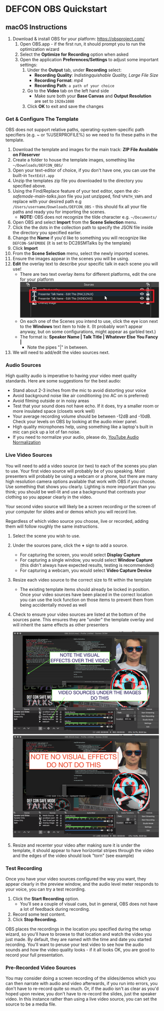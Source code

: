 # DEFCON OBS Quickstart

## macOS Instructions

1. Download & install OBS for your platform: https://obsproject.com/
   1. Open OBS.app - if the first run, it should prompt you to run the optimization wizard
   2. Select the __Optimize for Recording__ option when asked
   3. Open the application __Preferences/Settings__ to adjust some important settings:
         1. Under the __Output__ tab, under __Recording__ select:
            - __Recording Quality__: *Indistingquishable Quality, Large File Size*
            - __Recording Format__: *mp4*
            - __Recording Path__: `a path of your choice`
        1. Go to the __Video__ tab on the left hand side
            - Make sure both your __Base Canvas__ and __Output Resolution__ are set to `1920x1080`
        2. Click __OK__ to exit and save the changes

### Get & Configure The Template
OBS does not support relative paths, operating-system-specific path specifiers (e.g. ~ or %USERPROFILE%) so we need to fix these paths in the template.

1. Download the template and images for the main track: __ZIP File Available on Fileserver__
2. Create a folder to house the template images, something like `~/Downloads/DEFCON_OBS/`
3. Open your text-editor of choice, if you don't have one, you can use the built-in `TextEdit.app`
4. Unzip the templates zip file you downloaded to the directory you specified above.
5. Using the Find/Replace feature of your text editor, open the *dc-safemode-main-talks.json* file you just unzipped, find `%PATH_VAR%` and replace with your desired path e.g `/Users/username/Downloads/DEFCON_OBS` - this should fix all your file paths and ready you for importing the scenes.
   - __NOTE:__ OBS does not recognize the tilde character e.g. `~/Documents/`
6. Open OBS and select __Import__ from the __Scene Selection__ menu.
7. Click the the dots in the collection path to specify the JSON file inside the directory you specified earlier.
8.  Change the __Name__ if you'd like to something you will recognize like `DEFCON-SAFEMODE` (it is set to DC28SMTalks by the template)
9.  Click __Import__
10. From the __Scene Selection__ menu, select the newly imported scenes.
11. Ensure the images appear in the scenes you will be using.
12. __Edit__ the overlay text to describe your specific talk in each scene you will use! 
    -  There are two text overlay items for different platforms, edit the one for your platform
        ![Platform Specific Text overlays](text-overlays.jpg)
    -  On each one of the Scenes you intend to use, click the eye icon next to the __Windows__ text item to hide it. (It probably won't appear anyway, but on some configurations, might appear as garbled text.)
    - The format is:  __Speaker Name | Talk Title | Whatever Else You Fancy |__ 
         - Note the pipes "|" in between.
13.  We will need to add/edit the video sources next. 


### Audio Sources
High quality audio is imperative to having your video meet quality standards. Here are some suggestions for the best audio:
- Stand about 2-3 inches from the mic to avoid distorting your voice
- Avoid background noise like air conditioning (no AC on is preferred)
- Avoid filming outside or in noisy areas
- Test that your sound does not have echo. If it does, try a smaller room or more insulated space (closets work well)
- Your average recording volume should be between -12dB and -10dB. Check your levels on OBS by looking at the audio mixer panel.
- High quality microphones help, using something like a laptop's built in mic can pick up a lot of fan noise. 
- If you need to normalize your audio, please do, [YouTube Audio Normalization](https://www.youtube.com/watch?v=OKSWPrT5upo)



### Live Video Sources
You will need to add a video source (or two) to each of the scenes you plan to use. Your first video source will probably be of you speaking. Most presenters will probably be using a webcam or a phone, but there are many high resolution camera options available that work with OBS if you choose. Use something that shows you clearly. Lighting is more important than you think; you should be well-lit and use a background that contrasts your clothing so you appear clearly in the video.

Your second video source will likely be a screen recording or the screen of your computer for slides and or demos which you will record live. 

Regardless of which video source you choose, live or recorded, adding them will follow roughly the same instructions.
1. Select the scene you wish to use.
2. Under the sources pane, click the __+__ sign to add a source.
   - For capturing the screen, you would select __Display Capture__
   - For capturing a single window, you would select __Window Capture__ (this didn't always have expected results, testing is recommended)
   - For capturing a webcam, you would select __Video Capture Device__
3. Resize each video source to the correct size to fit within the template 
    - The existing template items should already be locked in position. Once your video sources have been placed in the correct location you can use the lock function on those items to prevent them from being accidentally moved as well
4. Check to ensure your video sources are listed at the bottom of the sources pane. This ensures they are "under" the template overlay and will inherit the same effects as other presenters
    
    ![DO THIS](do-this.png)
    ![DON'T DO THIS](do-not-do-this.png)

5. Resize and recenter your video after making sure it is under the template, it should appear to have horizontal stripes through the video and the edges of the video should look "torn" (see example)

### Test Recording

Once you have your video sources configured the way you want, they appear clearly in the preview window, and the audio level meter responds to your voice, you can try a test recording.

1. Click the __Start Recording__ option. 
    - You'll see a couple of visual cues, but in general, OBS does not have a lot of feedback during recording.
2. Record some test content. 
3. Click __Stop Recording.__

OBS places the recordings in the location you specified during the setup wizard, so you'll have to browse to that location and watch the video you just made. By default, they are named with the time and date you started recording. You'll want to peruse your test video to see how the audio sounds and how the video quality looks - if it all looks OK, you are good to record your full presentation.

### Pre-Recorded Video Sources
You may consider doing a screen recording of the slides/demos which you can then narrate with audio and video afterwards, if you run into errors, you don't have to re-record quite so much. Or, if the audio isn't as clear as you'd hoped upon review, you don't have to re-record the slides, just the speaker video. In this instance rather than using a live video source, you can set the source to be a media file. 
    

